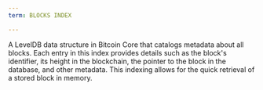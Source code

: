 ```yaml
---
term: BLOCKS INDEX

---
```

A LevelDB data structure in Bitcoin Core that catalogs metadata about all blocks. Each entry in this index provides details such as the block's identifier, its height in the blockchain, the pointer to the block in the database, and other metadata. This indexing allows for the quick retrieval of a stored block in memory.